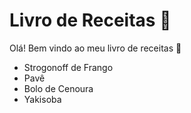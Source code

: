 # Livro de Receitas :book:

Olá! Bem vindo ao meu livro de receitas :wave:

- Strogonoff de Frango
- Pavê
- Bolo de Cenoura
- Yakisoba
